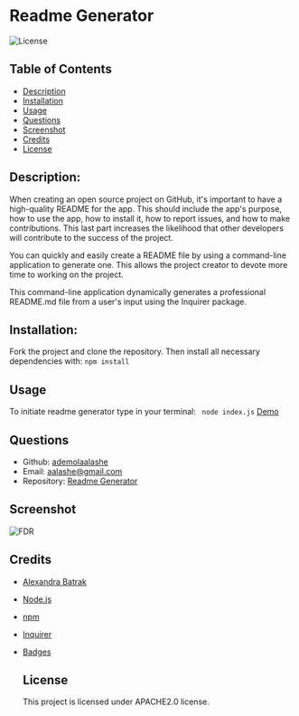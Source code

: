 # Readme Generator
  ![License](https://img.shields.io/badge/license-APACHE2.0-blue.svg)

  ## Table of Contents 
  - [Description](#description)
  - [Installation](#installation)
  - [Usage](#usage)
  - [Questions](#questions)
  - [Screenshot](#screenshot)
  - [Credits](#credits)
  - [License](#license)

 ## Description:

 When creating an open source project on GitHub, it's important to have a high-quality README for the app. This should include the app's purpose, how to use the app, how to install it, how to report issues, and how to make contributions. This last part increases the likelihood that other developers will contribute to the success of the project.

You can quickly and easily create a README file by using a command-line application to generate one. This allows the project creator to devote more time to working on the project.

This command-line application dynamically generates a professional README.md file from a user's input using the Inquirer package. 

  ## Installation:

  Fork the project and clone the repository. Then install all necessary dependencies with:
  ```npm install```

  ## Usage
  To initiate readme generator type in your terminal:
  ``` node index.js```
  [Demo](https://drive.google.com/file/d/1-YTN4uo2_wcMqwWbYm8Q-4PxDSI10717/view)

  
  ## Questions
  - Github: [ademolaalashe](https://github.com/ademolaalashe)
  - Email: aalashe@gmail.com
  - Repository: [Readme Generator](https://github.com/ademolaalashe/readme-generator)
  
  ## Screenshot
  ![FDR](https://github.com/ademolaalashe/readme-generator/blob/main/utils/readme-generator.png)

  ## Credits
- [Alexandra Batrak](https://github.com/alexandrabatrak/)
- [Node.js](https://nodejs.org/en/)
- [npm](https://www.npmjs.com/)
- [Inquirer](https://www.npmjs.com/package/inquirer)
- [Badges](shields.io)


  ## License
  This project is licensed under APACHE2.0 license.
